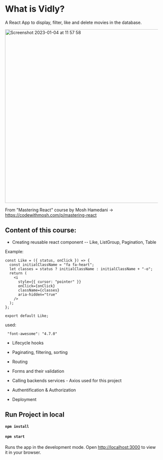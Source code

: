 # What is Vidly?

A React App to display, filter, like and delete movies in the database.

<img width="571" alt="Screenshot 2023-01-04 at 11 57 58" src="https://user-images.githubusercontent.com/106656146/210530863-62db7f1a-62d6-4f26-80ba-e8c48e9cfbc9.png">

From "Mastering React" course by Mosh Hamedani
-> https://codewithmosh.com/p/mastering-react

## Content of this course:

- Creating reusable react component
  -- Like, ListGroup, Pagination, Table

Example:

```
const Like = ({ status, onClick }) => {
  const initialClassName = "fa fa-heart";
  let classes = status ? initialClassName : initialClassName + "-o";
  return (
    <i
      style={{ cursor: "pointer" }}
      onClick={onClick}
      className={classes}
      aria-hidden="true"
    />
  );
};

export default Like;
```

used:

```
 "font-awesome": "4.7.0"
```

- Lifecycle hooks
- Paginating, filtering, sorting

- Routing
- Forms and their validation
- Calling backends services - Axios used for this project
- Authentification & Authorization
- Deployment

## Run Project in local

#### `npm install`

#### `npm start`

Runs the app in the development mode.
Open [http://localhost:3000](http://localhost:3000) to view it in your browser.
